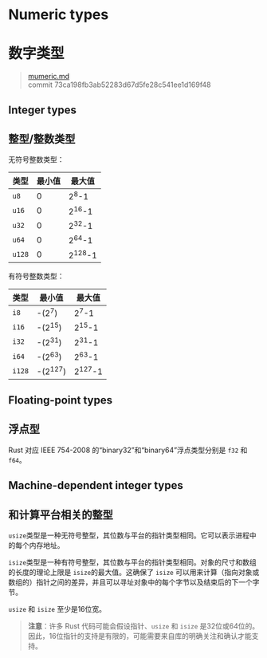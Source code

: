 # Numeric types
# 数字类型

>[mumeric.md](https://github.com/rust-lang/reference/blob/master/src/types/mumeric.md)\
>commit 73ca198fb3ab52283d67d5fe28c541ee1d169f48

## Integer types
## 整型/整数类型

无符号整数类型：

类型   | 最小值 | 最大值
-------|---------|-------------------
`u8`   | 0       | 2<sup>8</sup>-1
`u16`  | 0       | 2<sup>16</sup>-1
`u32`  | 0       | 2<sup>32</sup>-1
`u64`  | 0       | 2<sup>64</sup>-1
`u128` | 0       | 2<sup>128</sup>-1

有符号整数类型：

类型   | 最小值            | 最大值
-------|--------------------|-------------------
`i8`   | -(2<sup>7</sup>)   | 2<sup>7</sup>-1
`i16`  | -(2<sup>15</sup>)  | 2<sup>15</sup>-1
`i32`  | -(2<sup>31</sup>)  | 2<sup>31</sup>-1
`i64`  | -(2<sup>63</sup>)  | 2<sup>63</sup>-1
`i128` | -(2<sup>127</sup>) | 2<sup>127</sup>-1


## Floating-point types
## 浮点型

Rust 对应 IEEE 754-2008 的“binary32”和“binary64”浮点类型分别是 `f32` 和 `f64`。

## Machine-dependent integer types
## 和计算平台相关的整型

`usize`类型是一种无符号整型，其位数与平台的指针类型相同。它可以表示进程中的每个内存地址。

`isize`类型是一种有符号整型，其位数与平台的指针类型相同。对象的尺寸和数组的长度的理论上限是 `isize`的最大值。这确保了 `isize` 可以用来计算（指向对象或数组的）指针之间的差异，并且可以寻址对象中的每个字节以及结束后的下一个字节。

`usize` 和 `isize` 至少是16位宽。

> **注意**：许多 Rust 代码可能会假设指针、`usize` 和 `isize` 是32位或64位的。因此，16位指针的支持是有限的，可能需要来自库的明确关注和确认才能支持。
